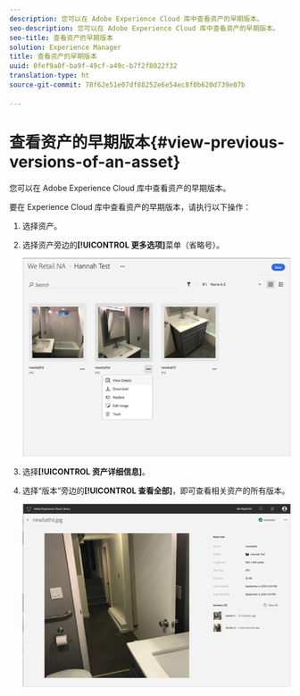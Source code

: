 ```yaml
---
description: 您可以在 Adobe Experience Cloud 库中查看资产的早期版本。
seo-description: 您可以在 Adobe Experience Cloud 库中查看资产的早期版本。
seo-title: 查看资产的早期版本
solution: Experience Manager
title: 查看资产的早期版本
uuid: 0fef9a0f-ba9f-49cf-a49c-b7f2f8022f32
translation-type: ht
source-git-commit: 78f62e51e07df88252e6e54ec8f0b620d739e07b

---
```



# 查看资产的早期版本{#view-previous-versions-of-an-asset}

您可以在 Adobe Experience Cloud 库中查看资产的早期版本。

要在 Experience Cloud 库中查看资产的早期版本，请执行以下操作：

1. 选择资产。
1. 选择资产旁边的&#x200B;**[!UICONTROL 更多选项]**&#x200B;菜单（省略号）。

   ![](assets/library_asset_options.png)

1. 选择&#x200B;**[!UICONTROL 资产详细信息]**。
1. 选择“版本”旁边的&#x200B;**[!UICONTROL 查看全部]**，即可查看相关资产的所有版本。

   ![](assets/library_details_versions.png)

